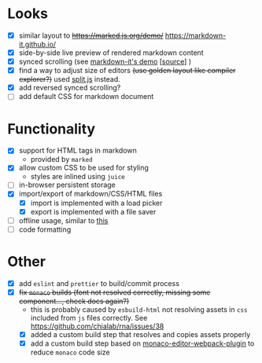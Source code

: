 # Looks

- [x] similar layout to ~~https://marked.js.org/demo/~~ https://markdown-it.github.io/
- [x] side-by-side live preview of rendered markdown content
- [x] synced scrolling (see [markdown-it's demo](https://markdown-it.github.io/) [[source](https://github.com/markdown-it/markdown-it/blob/df4607f1d4d4be7fdc32e71c04109aea8cc373fa/support/demo_template/index.js)] )
- [x] find a way to adjust size of editors ~~(use golden layout like compiler explorer?)~~ used [split.js](https://split.js.org/) instead.
- [x] add reversed synced scrolling?
- [ ] add default CSS for markdown document

# Functionality

- [x] support for HTML tags in markdown
  - provided by `marked`
- [x] allow custom CSS to be used for styling
  - styles are inlined using `juice`
- [ ] in-browser persistent storage
- [x] import/export of markdown/CSS/HTML files
  - [x] import is implemented with a load picker
  - [x] export is implemented with a file saver
- [ ] offline usage, similar to [this](https://youtu.be/sOq92prx00w)
- [ ] code formatting

# Other

- [x] add `eslint` and `prettier` to build/commit process
- [x] ~~fix `monaco` builds (font not resolved correctly, missing some component..., check docs again?)~~
  - this is probably caused by `esbuild-html` not resolving assets in `css` included from `js` files correctly.
    See https://github.com/chialab/rna/issues/38
  - [x] added a custom build step that resolves and copies assets properly
  - [x] add a custom build step based on [monaco-editor-webpack-plugin](https://github.com/microsoft/monaco-editor/tree/fc603de98e7dcd1ad6587ce3ad80431c567f9275/webpack-plugin) to reduce `monaco` code size
